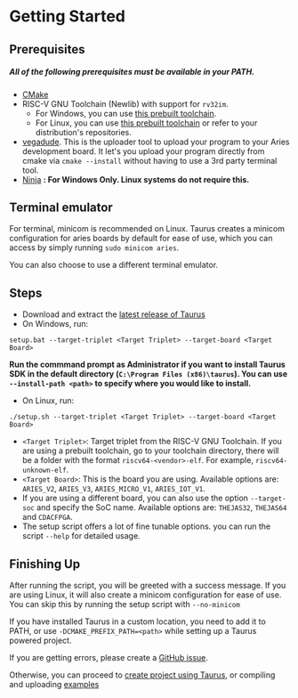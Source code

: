 # Getting Started

## Prerequisites

##### **All of the following prerequisites must be available in your PATH.**

- [CMake](https://cmake.org/)
- RISC-V GNU Toolchain (Newlib) with support for `rv32im`. 
    - For Windows, you can use [this prebuilt toolchain](https://gnutoolchains.com/risc-v/).
    - For Linux, you can use [this prebuilt toolchain](https://github.com/stnolting/riscv-gcc-prebuilt) or refer to your distribution's repositories.
- [vegadude](https://github.com/rnayabed/vegadude/). This is the uploader tool to upload your program to your Aries development board. It let's you upload your program directly from cmake via `cmake --install` without having to use a 3rd party terminal tool.
- [Ninja](https://ninja-build.org/) **: For Windows Only. Linux systems do not require this.**

## Terminal emulator

For terminal, minicom is recommended on Linux. 
Taurus creates a minicom configuration for aries boards by default for ease of use, which you can access by simply running `sudo minicom aries`.

You can also choose to use a different terminal emulator.

## Steps

- Download and extract the [latest release of Taurus](https://github.com/rnayabed/taurus/releases/latest)
- On Windows, run:
```
setup.bat --target-triplet <Target Triplet> --target-board <Target Board>
```

**Run the commmand prompt as Administrator if you want to install Taurus SDK in the default directory (`C:\Program Files (x86)\taurus`).
You can use `--install-path <path>` to specify where you would like to install.**
- On Linux, run:
```
./setup.sh --target-triplet <Target Triplet> --target-board <Target Board>
```

- `<Target Triplet>`: Target triplet from the RISC-V GNU Toolchain. 
If you are using a prebuilt toolchain, go to your toolchain directory, there will be a folder with the format `riscv64-<vendor>-elf`. For example, `riscv64-unknown-elf`.
- `<Target Board>`: This is the board you are using. 
Available options are: `ARIES_V2`, `ARIES_V3`, `ARIES_MICRO_V1`, `ARIES_IOT_V1`.
- If you are using a different board, you can also use the option `--target-soc` and specify the SoC name.
Available options are: `THEJAS32`, `THEJAS64` and `CDACFPGA`.
- The setup script offers a lot of fine tunable options. you can run the script `--help` for detailed usage.

## Finishing Up

After running the script, you will be greeted with a success message. 
If you are using Linux, it will also create a minicom configuration for ease of use. You can skip this by running the setup script with `--no-minicom`

If you have installed Taurus in a custom location, you need to add it to PATH, or use `-DCMAKE_PREFIX_PATH=<path>` while setting up a Taurus powered project.

If you are getting errors, please create a [GitHub issue](https://github.com/rnayabed/taurus/issues/new).

Otherwise, you can proceed to [create project using Taurus](https://github.com/rnayabed/taurus/blob/master/docs/create-a-project.md), or compiling and uploading [examples](https://github.com/rnayabed/taurus-examples.git)

